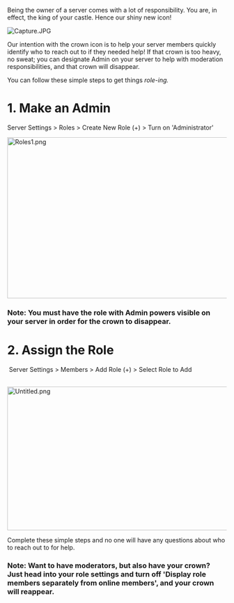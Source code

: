 <p class="wysiwyg-text-align-left">Being the owner of a server comes with a lot of responsibility. You are, in effect, the king of your castle. Hence our shiny new icon!</p>
<p class="wysiwyg-text-align-center"><img src="https://support.discord.com/hc/article_attachments/360058773071/Capture.JPG" alt="Capture.JPG"></p>
<p>Our intention with the crown icon is to help your server members quickly identify who to reach out to if they needed help! If that crown is too heavy, no sweat; you can designate Admin on your server to help with moderation responsibilities, and that crown will disappear.</p>
<p>You can follow these simple steps to get things <em>role-ing.</em></p>
<h1>1. Make an Admin</h1>
<p>Server Settings &gt; Roles &gt; Create New Role (+) &gt; Turn on 'Administrator'</p>
<p class="wysiwyg-text-align-center"><img src="https://support.discord.com/hc/article_attachments/360000686631/Roles1.png" alt="Roles1.png" width="648" height="370"></p>
<h3>Note: You <strong>must</strong> have the role with Admin powers visible on your server in order for the crown to disappear.</h3>
<h1>2. Assign the Role</h1>
<p> Server Settings &gt; Members &gt; Add Role (+) &gt; Select Role to Add</p>
<p class="wysiwyg-text-align-center"> <img src="https://support.discord.com/hc/article_attachments/360000687711/Untitled.png" alt="Untitled.png" width="649" height="330"></p>
<p>Complete these simple steps and no one will have any questions about who to reach out to for help. </p>
<h3>Note: Want to have moderators, but also have your crown? Just head into your role settings and turn off 'Display role members separately from online members', and your crown will reappear.</h3>
<p> </p>
<p> </p>